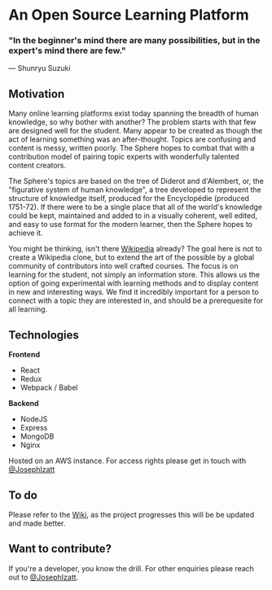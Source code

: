 # An Open Source Learning Platform



### "In the beginner's mind there are many possibilities, but in the expert's mind there are few." ###
― Shunryu Suzuki



## Motivation

Many online learning platforms exist today spanning the breadth of human knowledge, so why bother with another? The problem starts with that few are designed well for the student. Many appear to be created as though the act of learning something was an after-thought. Topics are confusing and content is messy, written poorly. The Sphere hopes to combat that with a contribution model of pairing topic experts with wonderfully talented content creators. 


The Sphere's topics are based on the tree of Diderot and d'Alembert, or, the "figurative system of human knowledge", a tree developed to represent the structure of knowledge itself, produced for the Encyclopédie (produced 1751-72). If there were to be a single place that all of the world's knowledge could be kept, maintained and added to in a visually coherent, well edited, and easy to use format for the modern learner, then the Sphere hopes to achieve it.


You might be thinking, isn't there [Wikipedia](https://www.wikipedia.org) already? The goal here is not to create a Wikipedia clone, but to extend the art of the possible by a global community of contributors into well crafted courses. The focus is on learning for the student, not simply an information store. This allows us the option of going experimental with learning methods and to display content in new and interesting ways. We find it incredibly important for a person to connect with a topic they are interested in, and should be a prerequesite for all learning.




## Technologies

**Frontend**
* React
* Redux
* Webpack / Babel

**Backend**
* NodeJS
* Express
* MongoDB
* Nginx

Hosted on an AWS instance. For access rights please get in touch with [@JosephIzatt](https://twitter.com/JosephIzatt)


## To do

Please refer to the [Wiki](https://github.com/teamsphere/Sphere/wiki), as the project progresses this will be be updated and made better.


## Want to contribute?

If you're a developer, you know the drill. For other enquiries please reach out to [@JosephIzatt](https://twitter.com/JosephIzatt).

